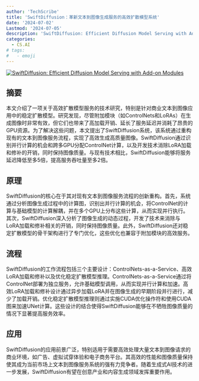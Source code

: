 ```yaml
---
author: 'TechScribe'
title: 'SwiftDiffusion：革新文本到图像生成服务的高效扩散模型系统'
date: '2024-07-02'
Lastmod: '2024-07-05'
description: 'SwiftDiffusion: Efficient Diffusion Model Serving with Add-on Modules'
categories:
  - CS.AI
# tags:
#   - emoji
---
```


[![SwiftDiffusion: Efficient Diffusion Model Serving with Add-on Modules](https://arxiv-research-1301205113.cos.ap-guangzhou.myqcloud.com/images/2407.02031v1.pdf_0.jpg)](https://arxiv.org/abs/2407.02031v1)

## 摘要

本文介绍了一项关于高效扩散模型服务的技术研究，特别是针对商业文本到图像应用中的稳定扩散模型。研究发现，尽管附加模块（如ControlNets和LoRAs）在生成图像时非常有效，但它们也带来了高加载开销、延长了服务延迟并消耗了昂贵的GPU资源。为了解决这些问题，本文提出了SwiftDiffusion系统，该系统通过重构现有的文本到图像服务流程，实现了高效生成高质量图像。SwiftDiffusion通过识别并行计算的机会和跨多GPU分配ControlNet计算，以及开发技术消除LoRA加载和修补的开销，同时保持图像质量。与现有技术相比，SwiftDiffusion能够将服务延迟降低至多5倍，提高服务吞吐量至多2倍。<!--more-->

## 原理

SwiftDiffusion的核心在于其对现有文本到图像服务流程的创新重构。首先，系统通过分析图像生成过程中的计算图，识别出并行计算的机会，将ControlNet的计算与基础模型的计算解耦，并在多个GPU上分布这些计算，从而实现并行执行。其次，SwiftDiffusion深入分析了图像生成的动态过程，开发了技术来消除与LoRA加载和修补相关的开销，同时保持图像质量。此外，SwiftDiffusion还对稳定扩散模型的骨干架构进行了专门优化，这些优化也兼容于附加模块的高效服务。

## 流程

SwiftDiffusion的工作流程包括三个主要设计：ControlNets-as-a-Service、高效LoRA加载和修补以及优化稳定扩散模型推理。ControlNets-as-a-Service通过将ControlNet部署为独立服务，允许基础模型调用，从而实现并行计算和加速。高效LoRA加载和修补设计通过异步加载LoRA并在图像生成的早期阶段并行进行，减少了加载开销。优化稳定扩散模型推理则通过实施CUDA优化操作符和使用CUDA图来加速UNet计算。这些设计的结合使得SwiftDiffusion能够在不牺牲图像质量的情况下显著提高服务效率。

## 应用

SwiftDiffusion的应用前景广泛，特别适用于需要高效处理大量文本到图像请求的商业环境，如广告、虚拟试穿体验和电子商务平台。其高效的性能和图像质量保持使其成为当前市场上文本到图像服务系统的强有力竞争者。随着生成式AI技术的进一步发展，SwiftDiffusion有望在创意产业和内容生成领域发挥重要作用。